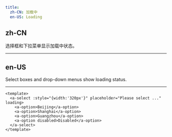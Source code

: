 ```yaml
title:
  zh-CN: 加载中
  en-US: Loading
```

## zh-CN

选择框和下拉菜单显示加载中状态。

---

## en-US

Select boxes and drop-down menus show loading status.

---

```vue
<template>
  <a-select :style="{width:'320px'}" placeholder="Please select ..." loading>
    <a-option>Beijing</a-option>
    <a-option>Shanghai</a-option>
    <a-option>Guangzhou</a-option>
    <a-option disabled>Disabled</a-option>
  </a-select>
</template>
```
